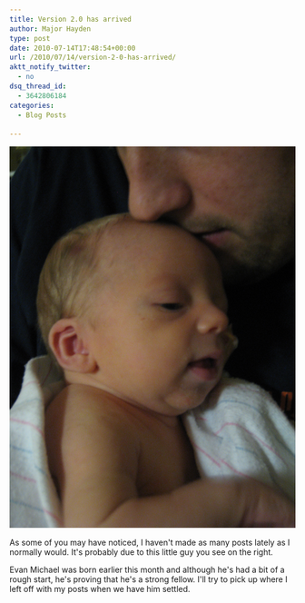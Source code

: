 ```yaml
---
title: Version 2.0 has arrived
author: Major Hayden
type: post
date: 2010-07-14T17:48:54+00:00
url: /2010/07/14/version-2-0-has-arrived/
aktt_notify_twitter:
  - no
dsq_thread_id:
  - 3642806184
categories:
  - Blog Posts

---
```

![1]

As some of you may have noticed, I haven't made as many posts lately as I normally would. It's probably due to this little guy you see on the right.

Evan Michael was born earlier this month and although he's had a bit of a rough start, he's proving that he's a strong fellow. I'll try to pick up where I left off with my posts when we have him settled.

 [1]: /wp-content/uploads/2010/07/IMG_0860.jpg
